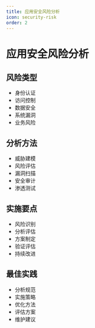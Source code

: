 ```yaml
---
title: 应用安全风险分析
icon: security-risk
order: 2
---
```


# 应用安全风险分析

## 风险类型
- 身份认证
- 访问控制
- 数据安全
- 系统漏洞
- 业务风险

## 分析方法
- 威胁建模
- 风险评估
- 漏洞扫描
- 安全审计
- 渗透测试

## 实施要点
- 风险识别
- 分析评估
- 方案制定
- 验证评估
- 持续改进

## 最佳实践
- 分析规范
- 实施策略
- 优化方法
- 评估方案
- 维护建议
